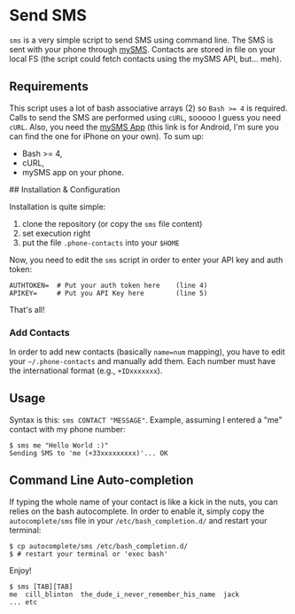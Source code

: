 # Send SMS

`sms` is a very simple script to send SMS using command line. The SMS is sent
with your phone through [mySMS](http://www.mysms.com/). Contacts are stored
in file on your local FS (the script could fetch contacts using the mySMS API,
but... meh).

## Requirements

This script uses a lot of bash associative arrays (2) so `Bash >= 4` is
required. Calls to send the SMS are performed using `cURL`, sooooo I guess
you need `cURL`. Also, you need the [mySMS App](https://play.google.com/store/apps/details?id=com.mysms.android.sms) (this
link is for Android, I'm sure you can find the one for iPhone on your own).
To sum up:

* Bash >= 4,
* cURL,
* mySMS app on your phone.

## Installation & Configuration

Installation is quite simple:

1. clone the repository (or copy the `sms` file content)
1. set execution right
1. put the file `.phone-contacts` into your `$HOME`

Now, you need to edit the `sms` script in order to enter your
API key and auth token:

    AUTHTOKEN=  # Put your auth token here    (line 4)
    APIKEY=     # Put you API Key here        (line 5)

That's all!

### Add Contacts

In order to add new contacts (basically `name=num` mapping), you have to
edit your `~/.phone-contacts` and manually add them. Each number must have
the international format (e.g., `+IDxxxxxxx`).

## Usage

Syntax is this: `sms CONTACT "MESSAGE"`. Example, assuming I entered a "me" contact
with my phone number:

    $ sms me "Hello World :)"
    Sending SMS to 'me (+33xxxxxxxxx)'... OK

## Command Line Auto-completion

If typing the whole name of your contact is like a kick in the nuts, you can
relies on the bash autocomplete. In order to enable it, simply copy the
`autocomplete/sms` file in your `/etc/bash_completion.d/` and restart your
terminal:

    $ cp autocomplete/sms /etc/bash_completion.d/
    $ # restart your terminal or 'exec bash'

Enjoy!

    $ sms [TAB][TAB]
    me  cill_blinton  the_dude_i_never_remember_his_name  jack
    ... etc
